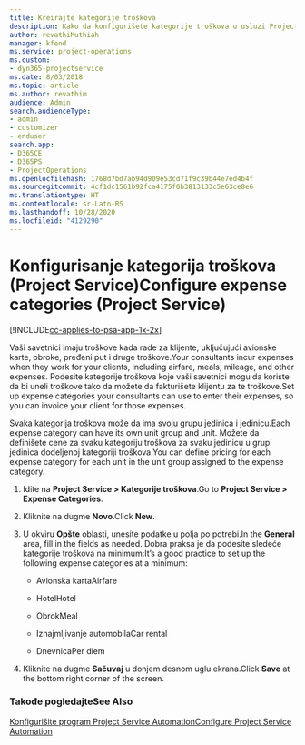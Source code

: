 ```yaml
---
title: Kreirajte kategorije troškova
description: Kako da konfigurišete kategorije troškova u usluzi Project Service
author: revathiMuthiah
manager: kfend
ms.service: project-operations
ms.custom:
- dyn365-projectservice
ms.date: 8/03/2018
ms.topic: article
ms.author: revathim
audience: Admin
search.audienceType:
- admin
- customizer
- enduser
search.app:
- D365CE
- D365PS
- ProjectOperations
ms.openlocfilehash: 1768d7bd7ab94d909e53cd71f9c39b44e7ed4b4f
ms.sourcegitcommit: 4cf1dc1561b92fca4175f0b3813133c5e63ce8e6
ms.translationtype: HT
ms.contentlocale: sr-Latn-RS
ms.lasthandoff: 10/28/2020
ms.locfileid: "4129290"
---
```

# <a name="configure-expense-categories-project-service"></a><span data-ttu-id="01e6d-103">Konfigurisanje kategorija troškova (Project Service)</span><span class="sxs-lookup"><span data-stu-id="01e6d-103">Configure expense categories (Project Service)</span></span>

[!INCLUDE[cc-applies-to-psa-app-1x-2x](../includes/cc-applies-to-psa-app-1x-2x.md)]

<span data-ttu-id="01e6d-104">Vaši savetnici imaju troškove kada rade za klijente, uključujući avionske karte, obroke, pređeni put i druge troškove.</span><span class="sxs-lookup"><span data-stu-id="01e6d-104">Your consultants incur expenses when they work for your clients, including airfare, meals, mileage, and other expenses.</span></span> <span data-ttu-id="01e6d-105">Podesite kategorije troškova koje vaši savetnici mogu da koriste da bi uneli troškove tako da možete da fakturišete klijentu za te troškove.</span><span class="sxs-lookup"><span data-stu-id="01e6d-105">Set up expense categories your consultants can use to enter their expenses, so you can invoice your client for those expenses.</span></span>  
  
<span data-ttu-id="01e6d-106">Svaka kategorija troškova može da ima svoju grupu jedinica i jedinicu.</span><span class="sxs-lookup"><span data-stu-id="01e6d-106">Each expense category can have its own unit group and unit.</span></span> <span data-ttu-id="01e6d-107">Možete da definišete cene za svaku kategoriju troškova za svaku jedinicu u grupi jedinica dodeljenoj kategoriji troškova.</span><span class="sxs-lookup"><span data-stu-id="01e6d-107">You can define pricing for each expense category for each unit in the unit group assigned to the expense category.</span></span>  
  
1.  <span data-ttu-id="01e6d-108">Idite na **Project Service > Kategorije troškova**.</span><span class="sxs-lookup"><span data-stu-id="01e6d-108">Go to **Project Service > Expense Categories**.</span></span>  
  
2.  <span data-ttu-id="01e6d-109">Kliknite na dugme **Novo**.</span><span class="sxs-lookup"><span data-stu-id="01e6d-109">Click **New**.</span></span>  
  
3.  <span data-ttu-id="01e6d-110">U okviru **Opšte** oblasti, unesite podatke u polja po potrebi.</span><span class="sxs-lookup"><span data-stu-id="01e6d-110">In the **General** area, fill in the fields as needed.</span></span> <span data-ttu-id="01e6d-111">Dobra praksa je da podesite sledeće kategorije troškova na minimum:</span><span class="sxs-lookup"><span data-stu-id="01e6d-111">It’s a good practice to set up the following expense categories at a minimum:</span></span>  
  
    -   <span data-ttu-id="01e6d-112">Avionska karta</span><span class="sxs-lookup"><span data-stu-id="01e6d-112">Airfare</span></span>  
  
    -   <span data-ttu-id="01e6d-113">Hotel</span><span class="sxs-lookup"><span data-stu-id="01e6d-113">Hotel</span></span>  
  
    -   <span data-ttu-id="01e6d-114">Obrok</span><span class="sxs-lookup"><span data-stu-id="01e6d-114">Meal</span></span>  
  
    -   <span data-ttu-id="01e6d-115">Iznajmljivanje automobila</span><span class="sxs-lookup"><span data-stu-id="01e6d-115">Car rental</span></span>  
  
    -   <span data-ttu-id="01e6d-116">Dnevnica</span><span class="sxs-lookup"><span data-stu-id="01e6d-116">Per diem</span></span>  
  
4.  <span data-ttu-id="01e6d-117">Kliknite na dugme **Sačuvaj** u donjem desnom uglu ekrana.</span><span class="sxs-lookup"><span data-stu-id="01e6d-117">Click **Save** at the bottom right corner of the screen.</span></span>  
  
### <a name="see-also"></a><span data-ttu-id="01e6d-118">Takođe pogledajte</span><span class="sxs-lookup"><span data-stu-id="01e6d-118">See Also</span></span>  
 [<span data-ttu-id="01e6d-119">Konfigurišite program Project Service Automation</span><span class="sxs-lookup"><span data-stu-id="01e6d-119">Configure Project Service Automation</span></span>](../psa/configure.md)
